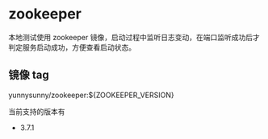 # zookeeper

本地测试使用 zookeeper 镜像，启动过程中监听日志变动，在端口监听成功后才判定服务启动成功，方便查看启动状态。

## 镜像 tag

yunnysunny/zookeeper:${ZOOKEEPER_VERSION}

当前支持的版本有

- 3.7.1